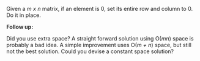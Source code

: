 Given a *m x n* matrix, if an element is 0, set its entire row and column to 0. Do it in place.


**Follow up:**

Did you use extra space?
A straight forward solution using O(*mn*) space is probably a bad idea.
A simple improvement uses O(*m + n*) space, but still not the best solution.
Could you devise a constant space solution?
